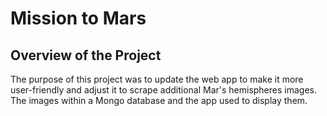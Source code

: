 # Mission to Mars

## Overview of the Project

The purpose of this project was to update the web app to make it more user-friendly and adjust it to scrape additional Mar's hemispheres images. The images within a Mongo database and the app used to display them.
